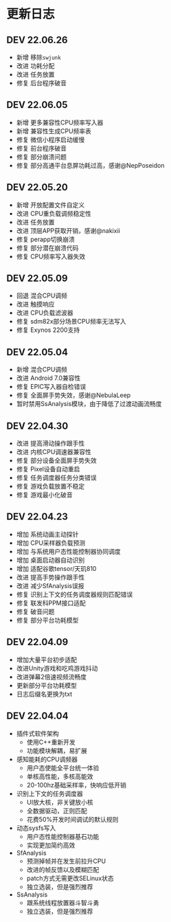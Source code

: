 # 更新日志

## DEV 22.06.26

- 新增 移除`swjunk`
- 改进 功耗分配
- 改进 任务放置
- 修复 后台程序破音

## DEV 22.06.05

- 新增 更多兼容性CPU频率写入器
- 新增 兼容性生成CPU频率表
- 修复 微信小程序启动缓慢
- 修复 前台程序破音
- 修复 部分崩溃问题
- 修复 部分高通平台息屏功耗过高，感谢@NepPoseidon

## DEV 22.05.20

- 新增 开放配置文件自定义
- 改进 CPU重负载调频稳定性
- 改进 任务放置
- 改进 顶层APP获取开销，感谢@nakixii
- 修复 perapp切换崩溃
- 修复 部分潜在崩溃代码
- 修复 CPU频率写入器失效

## DEV 22.05.09

- 回退 混合CPU调频
- 改进 触摸响应
- 改进 CPU负载滤波器
- 修复 sdm82x部分场景CPU频率无法写入
- 修复 Exynos 2200支持

## DEV 22.05.04

- 新增 混合CPU调频
- 改进 Android 7.0兼容性
- 修复 EPIC写入器自检错误
- 修复 全面屏手势失效，感谢@NebulaLeep
- 暂时禁用SsAnalysis模块，由于降低了过渡动画流畅度

## DEV 22.04.30

- 改进 提高滑动操作跟手性
- 改进 内核CPU调速器兼容性
- 修复 部分设备全面屏手势失效
- 修复 Pixel设备自动重启
- 修复 任务调度器任务分类错误
- 修复 游戏负载放置不稳定
- 修复 游戏最小化破音

## DEV 22.04.23

- 增加 系统动画主动探针
- 增加 CPU采样器负载预测
- 增加 与系统用户态性能控制器协同调度
- 增加 桌面启动器自动识别
- 增加 适配谷歌tensor/天玑810
- 改进 提高手势操作跟手性
- 改进 减少SfAnalysis误报
- 修复 识别上下文的任务调度器规则匹配错误
- 修复 联发科PPM接口适配
- 修复 破音问题
- 修复 部分平台功耗模型

## DEV 22.04.09

- 增加大量平台初步适配
- 改进Unity游戏和吃鸡游戏抖动
- 改进弹幕2倍速视频流畅度
- 更新部分平台功耗模型
- 日志后缀名更换为txt

## DEV 22.04.04

- 插件式软件架构
  - 使用C++重新开发
  - 功能模块解耦，易扩展
- 感知能耗的CPU调频器
  - 用户态使能全平台统一体验
  - 单核高性能，多核高能效
  - 20-100hz基础采样率，快响应低开销
- 识别上下文的任务调度器
  - UI放大核，非关键放小核
  - 全数据驱动，正则匹配
  - 花费50%开发时间调试的默认规则
- 动态sysfs写入
  - 用户态性能控制器基石功能
  - 实现更加简约高效
- SfAnalysis
  - 预测掉帧并在发生前拉升CPU
  - 改进的帧反馈以及模糊匹配
  - patch方式无需更改SELinux状态
  - 独立选装，但是强烈推荐
- SsAnalysis
  - 跟系统线程放置器斗智斗勇
  - 独立选装，但是强烈推荐
